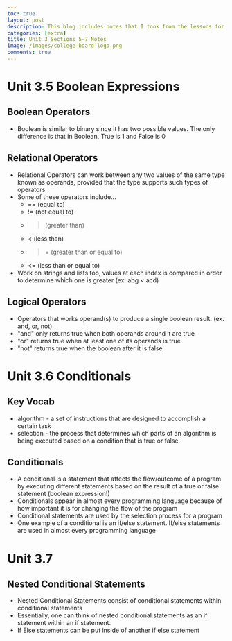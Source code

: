 ```yaml
---
toc: true
layout: post
description: This blog includes notes that I took from the lessons for sections 5-7.
categories: [extra]
title: Unit 3 Sections 5-7 Notes
image: /images/college-board-logo.png
comments: true
---
```


# Unit 3.5 Boolean Expressions

## Boolean Operators
- Boolean is similar to binary since it has two possible values. The only difference is that in Boolean, True is 1 and False is 0

## Relational Operators
- Relational Operators can work between any two values of the same type known as operands, provided that the type supports such types of operators
- Some of these operators include...
    - == (equal to)
    - != (not equal to)
    - > (greater than)
    - < (less than)
    - >= (greater than or equal to)
    - <= (less than or equal to)
- Work on strings and lists too, values at each index is compared in order to determine which one is greater (ex. abg < acd)

## Logical Operators
- Operators that works operand(s) to produce a single boolean result. (ex. and, or, not)
- "and" only returns true when both operands around it are true
- "or" returns true when at least one of its operands is true
- "not" returns true when the boolean after it is false


# Unit 3.6 Conditionals

## Key Vocab
- algorithm - a set of instructions that are designed to accomplish a certain task
- selection - the process that determines which parts of an algorithm is being executed based on a condition that is true or false

## Conditionals
- A conditional is a statement that affects the flow/outcome of a program by executing different statements based on the result of a true or false statement (boolean expression!)
- Conditionals appear in almost every programming language because of how important it is for changing the flow of the program
- Conditional statements are used by the selection process for a program
- One example of a conditional is an if/else statement. If/else statements are used in almost every programming language



# Unit 3.7

## Nested Conditional Statements
- Nested Conditional Statements consist of conditional statements within conditional statements
- Essentially, one can think of nested conditional statements as an if statement within an if statement. 
- If Else statements can be put inside of another if else statement